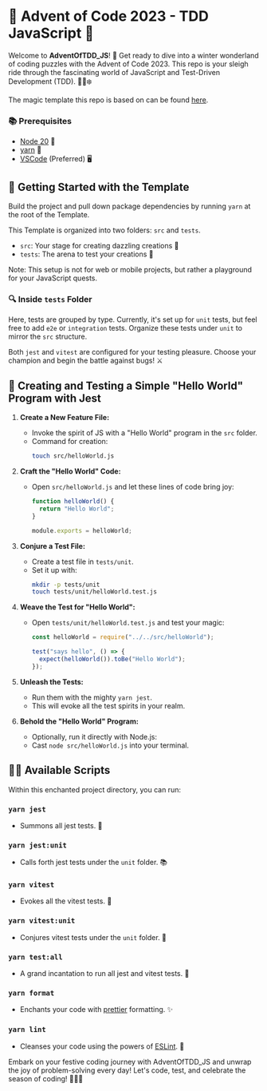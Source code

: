 # 🎄 Advent of Code 2023 - TDD JavaScript 🌟

Welcome to **AdventOfTDD_JS**! 🚀 Get ready to dive into a winter wonderland of coding puzzles with the Advent of Code 2023. This repo is your sleigh ride through the fascinating world of JavaScript and Test-Driven Development (TDD). 🎅🏻❄️

The magic template this repo is based on can be found [here](https://github.com/nlewis84/AdventOfTDD_JS).

### 📚 Prerequisites

- [Node 20](https://nodejs.org) 🎁
- [yarn](https://yarnpkg.com) 🧶
- [VSCode](https://code.visualstudio.com) (Preferred) 🖥️

## 🚀 Getting Started with the Template

Build the project and pull down package dependencies by running `yarn` at the root of the Template.

This Template is organized into two folders: `src` and `tests`.

- `src`: Your stage for creating dazzling creations 🌈
- `tests`: The arena to test your creations 🧪

Note: This setup is not for web or mobile projects, but rather a playground for your JavaScript quests.

### 🔍 Inside `tests` Folder

Here, tests are grouped by type. Currently, it's set up for `unit` tests, but feel free to add `e2e` or `integration` tests. Organize these tests under `unit` to mirror the `src` structure.

Both `jest` and `vitest` are configured for your testing pleasure. Choose your champion and begin the battle against bugs! ⚔️

## 🎁 Creating and Testing a Simple "Hello World" Program with Jest

1. **Create a New Feature File:**

   - Invoke the spirit of JS with a "Hello World" program in the `src` folder.
   - Command for creation:
     ```bash
     touch src/helloWorld.js
     ```

2. **Craft the "Hello World" Code:**

   - Open `src/helloWorld.js` and let these lines of code bring joy:

     ```javascript
     function helloWorld() {
       return "Hello World";
     }

     module.exports = helloWorld;
     ```

3. **Conjure a Test File:**

   - Create a test file in `tests/unit`.
   - Set it up with:
     ```bash
     mkdir -p tests/unit
     touch tests/unit/helloWorld.test.js
     ```

4. **Weave the Test for "Hello World":**

   - Open `tests/unit/helloWorld.test.js` and test your magic:

     ```javascript
     const helloWorld = require("../../src/helloWorld");

     test("says hello", () => {
       expect(helloWorld()).toBe("Hello World");
     });
     ```

5. **Unleash the Tests:**

   - Run them with the mighty `yarn jest`.
   - This will evoke all the test spirits in your realm.

6. **Behold the "Hello World" Program:**
   - Optionally, run it directly with Node.js:
   - Cast `node src/helloWorld.js` into your terminal.

## 🧙‍♂️ Available Scripts

Within this enchanted project directory, you can run:

### `yarn jest`

- Summons all jest tests. 🧪

### `yarn jest:unit`

- Calls forth jest tests under the `unit` folder. 📚

### `yarn vitest`

- Evokes all the vitest tests. 🌌

### `yarn vitest:unit`

- Conjures vitest tests under the `unit` folder. 🔮

### `yarn test:all`

- A grand incantation to run all jest and vitest tests. 🎩

### `yarn format`

- Enchants your code with [prettier](https://prettier.io/) formatting. ✨

### `yarn lint`

- Cleanses your code using the powers of [ESLint](https://eslint.org/). 🧹

Embark on your festive coding journey with AdventOfTDD_JS and unwrap the joy of problem-solving every day! Let's code, test, and celebrate the season of coding! 🌟🎄🚀
